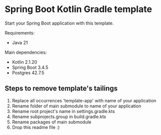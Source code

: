 # Spring Boot Kotlin Gradle template

Start your Spring Boot application with this template.

Requirements:
* Java 21

Main dependencies:
* Kotlin 2.1.20
* Spring Boot 3.4.5
* Postgres 42.7.5

## Steps to remove template's tailings
1) Replace all occurrences 'template-app' with name of your application
2) Rename folder of main submodule to name of your application
3) Rename root project's name in settings.gradle.kts
4) Rename subprojects.group in build.gradle.kts
5) Rename packages of main submodule
6) Drop this readme file :)